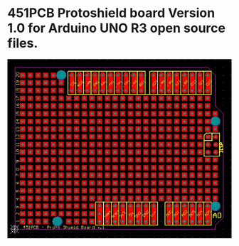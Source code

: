 # 451PCB Protoshield board Version 1.0 for Arduino UNO R3 open source files.


![alt text](https://github.com/451PCBCOM/Arduino-Protoshield-Board/blob/master/FILES/version%201.0/PICTURES/protoboard-shield-v1-top-silk.jpg)
